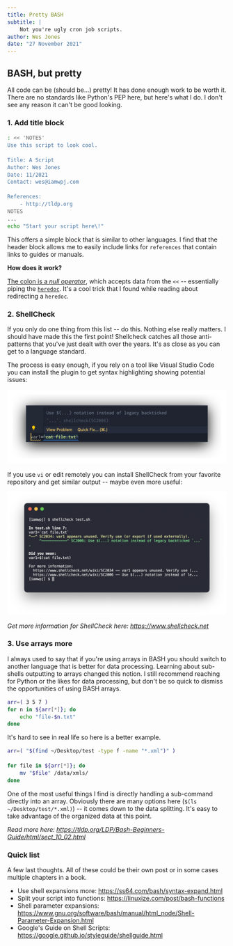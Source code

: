 ```yaml
---
title: Pretty BASH
subtitle: |
    Not you're ugly cron job scripts.
author: Wes Jones
date: "27 November 2021"
---
```


## BASH, but pretty

All code can be (should be...) pretty! It has done enough work to be worth it. There are no standards like Python's PEP here, but here's what I do. I don't see any reason it can't be good looking.

### 1. Add title block

```bash
: << 'NOTES'
Use this script to look cool.

Title: A Script
Author: Wes Jones
Date: 11/2021
Contact: wes@iamwpj.com

References:
    - http://tldp.org
NOTES
...
echo "Start your script here\!"
```

This offers a simple block that is similar to other languages. I find that the header block allows me to easily include links for `references` that contain links to guides or manuals.

**How does it work?**

[The colon is a *null operator*](https://tldp.org/LDP/abs/html/special-chars.html), which accepts data from the `<<` -- essentially piping the [`heredoc`](https://tldp.org/LDP/abs/html/here-docs.html). It's a cool trick that I found while reading about redirecting a `heredoc`.

### 2. ShellCheck

If you only do one thing from this list -- do this. Nothing else really matters. I should have made this the first point! Shellcheck catches all those anti-patterns that you've just dealt with over the years. It's as close as you can get to a language standard.

The process is easy enough, if you rely on a tool like Visual Studio Code you can install the plugin to get syntax highlighting showing potential issues:

![Example of ShellCheck integration in Visual Studio Code.](https://github.com/iamwpj/iamwpj/blob/main/scraps/src/_media/bash1.png?raw=true)

If you use `vi` or edit remotely you can install ShellCheck from your favorite repository and get similar output -- maybe even more useful:

![Example of ShellCheck output in terminal.](https://github.com/iamwpj/iamwpj/blob/main/scraps/src/_media/bash2.png?raw=true)

*Get more information for ShellCheck here: <https://www.shellcheck.net>*

### 3. Use arrays more

I always used to say that if you're using arrays in BASH you should switch to another language that is better for data processing. Learning about sub-shells outputting to arrays changed this notion. I still recommend reaching for Python or the likes for data processing, but don't be so quick to dismiss the opportunities of using BASH arrays.

```bash
arr=( 3 5 7 )
for n in ${arr[*]}; do
    echo "file-$n.txt"
done
```

It's hard to see in real life so here is a better example.

```bash
arr=( "$(find ~/Desktop/test -type f -name "*.xml")" )

for file in ${arr[*]}; do
    mv "$file" /data/xmls/
done
```

One of the most useful things I find is directly handling a sub-command directly into an array. Obviously there are many options here (`$(ls ~/Desktop/test/*.xml)`) -- it comes down to the data splitting. It's easy to take advantage of the organized data at this point.

*Read more here: <https://tldp.org/LDP/Bash-Beginners-Guide/html/sect_10_02.html>*

### Quick list

A few last thoughts. All of these could be their own post or in some cases multiple chapters in a book.

* Use shell expansions more: <https://ss64.com/bash/syntax-expand.html>
* Split your script into functions: <https://linuxize.com/post/bash-functions>
* Shell parameter expansions: <https://www.gnu.org/software/bash/manual/html_node/Shell-Parameter-Expansion.html>
* Google's Guide on Shell Scripts: <https://google.github.io/styleguide/shellguide.html>
